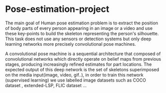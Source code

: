 # Pose-estimation-project

The main goal of Human pose estimation problem is to extract the position of body parts of every person appearing in an image or a video and use these key-points to build the skeleton representing the person's silhouette. This task does not use any sensors or detection systems but only deep learning networks more precisely convolutional pose machines.

A convolutional pose machine is a sequential architecture that composed of convolutional networks which directly operate on belief maps from previous stages, producing increasingly refined estimates for part locations. The expected output of this deep network is the set of skeletons superimposed on the media input(image, video, gif..), in order to train this network (supervised learning) we use labelled image datasets such as COCO dataset , extended-LSP, FLIC dataset ...

